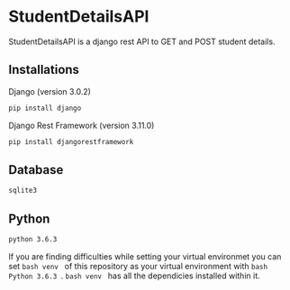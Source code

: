# StudentDetailsAPI
StudentDetailsAPI is a django rest API to GET and POST student details.

## Installations
Django (version 3.0.2)
```bash
pip install django
```
Django Rest Framework (version 3.11.0)
```bash
pip install djangorestframework
```
## Database
```bash
sqlite3
```

## Python 
```bash
python 3.6.3
```

If you are finding difficulties while setting your virtual environmet you can set ```bash venv ``` of this repository as your virtual environment with ```bash Python 3.6.3 ```. ```bash venv ``` has all the dependicies installed within it.
